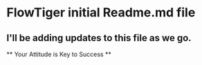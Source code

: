 # FlowTiger initial Readme.md file

## I'll be adding updates to this file as we go.

** Your Attitude is Key to Success **

